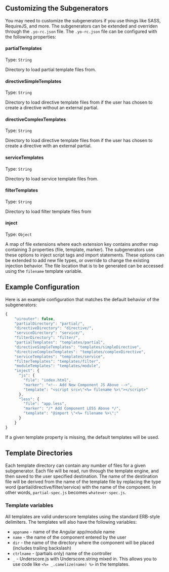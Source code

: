 Customizing the Subgenerators
-------------

You may need to customize the subgenerators if you use things like SASS, RequireJS, and more.  The subgenerators can be extended and overriden through the `.yo-rc.json` file.  The `.yo-rc.json` file can be configured with the following properties:

#### partialTemplates
Type: `String`

Directory to load partial template files from.

#### directiveSimpleTemplates
Type: `String`

Directory to load directive template files from if the user has chosen to create a directive without an external partial.

#### directiveComplexTemplates
Type: `String`

Directory to load directive template files from if the user has chosen to create a directive with an external partial.

#### serviceTemplates
Type: `String`

Directory to load service template files from.

#### filterTemplates
Type: `String`

Directory to load filter template files from

#### inject
Type: `Object`

A map of file extensions where each extension key contains another map containing 3 properties (file, template, marker).  The subgenerators use these options to inject script tags and import statements.  These options can be extended to add new file types, or override to change the existing injection behavior. The file location that is to be generated can be accessed using the `filename` template variable.


## Example Configuration

Here is an example configuration that matches the default behavior of the subgenerators:

```js
{
	"uirouter": false,
	"partialDirectory": "partial/",
	"directiveDirectory": "directive/",
	"serviceDirectory": "service/",
	"filterDirectory": "filter/",
	"partialTemplates": "templates/partial",
	"directiveSimpleTemplates": "templates/simpleDirective",
	"directiveComplexTemplates": "templates/complexDirective",
	"serviceTemplates": "templates/service",
	"filterTemplates": "templates/filter",
	"moduleTemplates": "templates/module",
    "inject": {
      "js": {
        "file": "index.html",
        "marker": "<!-- Add New Component JS Above -->",
        "template": "<script src=\"<%= filename %>\"></script>"
      },
      "less": {
        "file": "app.less",
        "marker": "/* Add Component LESS Above */",
        "template": "@import \"<%= filename %>\";"
      }
    }
}
```

If a given template property is missing, the default templates will be used.

## Template Directories

Each template directory can contain any number of files for a given subgenerator.  Each file will be read, run through the template engine, and then saved to the user specified destination.  The name of the destination file will be derived from the name of the template file by replacing the type word (partial/directive/filter/service) with the name of the component.  In other words, `partial-spec.js` becomes `whatever-spec.js`.

### Template variables

All templates are valid underscore templates using the standard ERB-style delimiters.  The templates will also have the following variables:

* `appname` - name of the Angular app/module name
* `name` - the name of the component entered by the user
* `dir` - the name of the directory where the component will be placed (includes trailing backslash)
* `ctrlname` - (partials only) name of the controller
* `_` - Underscore.js with Underscore.string mixed in.  This allows you to use code like `<%= _.camelize(name) %>` in the templates.
